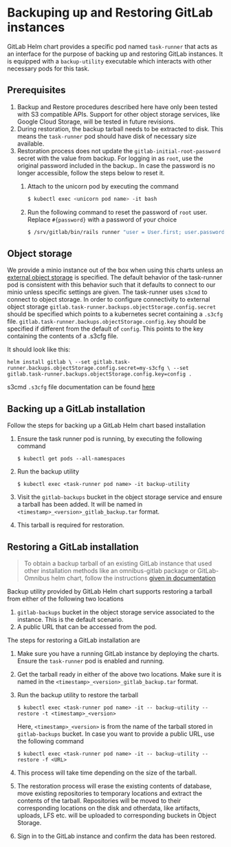 # Backuping up and Restoring GitLab instances

GitLab Helm chart provides a specific pod named `task-runner` that acts as an interface for the purpose of backing up and restoring GitLab instances. It is equipped with a `backup-utility` executable which interacts with other necessary pods for this task.

## Prerequisites

1. Backup and Restore procedures described here have only been tested with S3 compatible APIs. Support for other object storage services, like Google Cloud Storage, will be tested in future revisions.
1. During restoration, the backup tarball needs to be extracted to disk. This means the `task-runner` pod should have disk of necessary size available.
1. Restoration process does not update the `gitlab-initial-root-password` secret with the value from backup. For logging in as `root`, use the original password included in the backup.. In case the password is no longer accessible, follow the steps below to reset it.
    1. Attach to the unicorn pod by executing the command

        ```bash
        $ kubectl exec <unicorn pod name> -it bash
        ```
    1. Run the following command to reset the password of `root` user. Replace `#{password}` with a password of your choice
        ```bash
        $ /srv/gitlab/bin/rails runner "user = User.first; user.password='#{password}'; user.password_confirmation='#{password}'; user.save!"
        ```

## Object storage

We provide a minio instance out of the box when using this charts unless an [external object storage](../..//external-object-storage/README.md) is specified. The default behavior of the task-runner pod is consistent with this behavior such that it defaults to connect to our minio unless specific settings are given. The task-runner uses `s3cmd` to connect to object storage. In order to configure connectivity to external object storage `gitlab.task-runner.backups.objectStorage.config.secret` should be specified which points to a kubernetes secret containing a `.s3cfg` file. `gitlab.task-runner.backups.objectStorage.config.key` should be specified if different from the default of `config`. This points to the key containing the contents of a .s3cfg file.

It should look like this:

`helm install gitlab \
  --set gitlab.task-runner.backups.objectStorage.config.secret=my-s3cfg \
  --set gitlab.task-runner.backups.objectStorage.config.key=config .`

s3cmd `.s3cfg` file documentation can be found [here](https://s3tools.org/kb/item14.htm)

## Backing up a GitLab installation

Follow the steps for backing up a GitLab Helm chart based installation

1. Ensure the task runner pod is running, by executing the following command

    ```
    $ kubectl get pods --all-namespaces
    ```
1. Run the backup utility
    ```
    $ kubectl exec <task-runner pod name> -it backup-utility
    ```

1. Visit the `gitlab-backups` bucket in the object storage service and ensure a tarball has been added. It will be named in `<timestamp>_<version>_gitlab_backup.tar` format.

1. This tarball is required for restoration.

## Restoring a GitLab installation

> To obtain a backup tarball of an existing GitLab instance that used other installation methods like an omnibus-gitlab package or GitLab-Omnibus helm chart, follow the instructions [given in documentation](https://docs.gitlab.com/ee/raketasks/backup_restore.html#creating-a-backup-of-the-gitlab-system)

Backup utility provided by GitLab Helm chart supports restoring a tarball from either of the following two locations

1. `gitlab-backups` bucket in the object storage service associated to the instance. This is the default scenario.
1. A public URL that can be accessed from the pod.

The steps for restoring a GitLab installation are
1. Make sure you have a running GitLab instance by deploying the charts. Ensure the `task-runner` pod is enabled and running.
1. Get the tarball ready in either of the above two locations. Make sure it is named in the `<timestamp>_<version>_gitlab_backup.tar` format.
1. Run the backup utility to restore the tarball

    ```
    $ kubectl exec <task-runner pod name> -it -- backup-utility --restore -t <timestamp>_<version>
    ```
   Here, `<timestamp>_<version>` is from the name of the tarball stored in `gitlab-backups` bucket. In case you want to provide a public URL, use the following command
    ```
    $ kubectl exec <task-runner pod name> -it -- backup-utility --restore -f <URL>
    ```
1. This process will take time depending on the size of the tarball.
1. The restoration process will erase the existing contents of database, move existing repositories to temporary locations and extract the contents of the tarball. Repositories will be moved to their corresponding locations on the disk and otherdata, like artifacts, uploads, LFS etc. will be uploaded to corresponding buckets in Object Storage.
1. Sign in to the GitLab instance and confirm the data has been restored.
